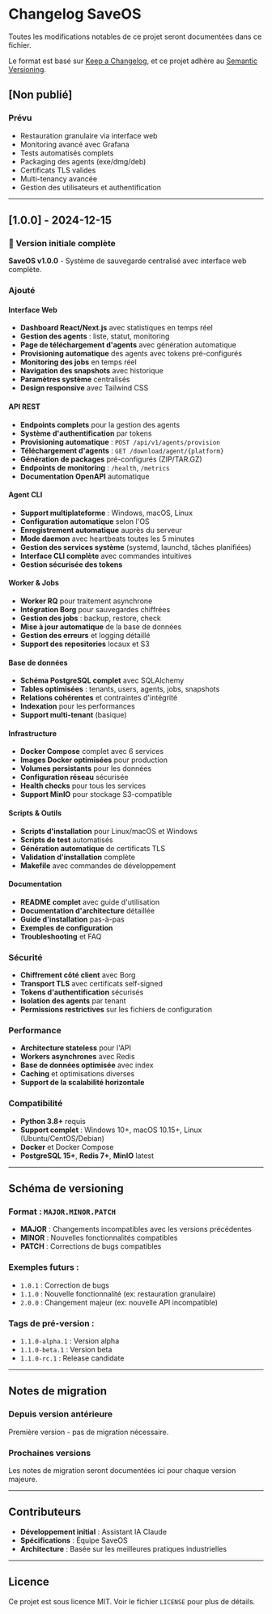 # Changelog SaveOS

Toutes les modifications notables de ce projet seront documentées dans ce fichier.

Le format est basé sur [Keep a Changelog](https://keepachangelog.com/fr/1.0.0/),
et ce projet adhère au [Semantic Versioning](https://semver.org/lang/fr/).

## [Non publié]

### Prévu
- Restauration granulaire via interface web
- Monitoring avancé avec Grafana
- Tests automatisés complets
- Packaging des agents (exe/dmg/deb)
- Certificats TLS valides
- Multi-tenancy avancée
- Gestion des utilisateurs et authentification

---

## [1.0.0] - 2024-12-15

### 🎉 Version initiale complète

**SaveOS v1.0.0** - Système de sauvegarde centralisé avec interface web complète.

### Ajouté
#### Interface Web
- **Dashboard React/Next.js** avec statistiques en temps réel
- **Gestion des agents** : liste, statut, monitoring
- **Page de téléchargement d'agents** avec génération automatique
- **Provisioning automatique** des agents avec tokens pré-configurés
- **Monitoring des jobs** en temps réel
- **Navigation des snapshots** avec historique
- **Paramètres système** centralisés
- **Design responsive** avec Tailwind CSS

#### API REST
- **Endpoints complets** pour la gestion des agents
- **Système d'authentification** par tokens
- **Provisioning automatique** : `POST /api/v1/agents/provision`
- **Téléchargement d'agents** : `GET /download/agent/{platform}`
- **Génération de packages** pré-configurés (ZIP/TAR.GZ)
- **Endpoints de monitoring** : `/health`, `/metrics`
- **Documentation OpenAPI** automatique

#### Agent CLI
- **Support multiplateforme** : Windows, macOS, Linux
- **Configuration automatique** selon l'OS
- **Enregistrement automatique** auprès du serveur
- **Mode daemon** avec heartbeats toutes les 5 minutes
- **Gestion des services système** (systemd, launchd, tâches planifiées)
- **Interface CLI complète** avec commandes intuitives
- **Gestion sécurisée des tokens**

#### Worker & Jobs
- **Worker RQ** pour traitement asynchrone
- **Intégration Borg** pour sauvegardes chiffrées
- **Gestion des jobs** : backup, restore, check
- **Mise à jour automatique** de la base de données
- **Gestion des erreurs** et logging détaillé
- **Support des repositories** locaux et S3

#### Base de données
- **Schéma PostgreSQL complet** avec SQLAlchemy
- **Tables optimisées** : tenants, users, agents, jobs, snapshots
- **Relations cohérentes** et contraintes d'intégrité
- **Indexation** pour les performances
- **Support multi-tenant** (basique)

#### Infrastructure
- **Docker Compose** complet avec 6 services
- **Images Docker optimisées** pour production
- **Volumes persistants** pour les données
- **Configuration réseau** sécurisée
- **Health checks** pour tous les services
- **Support MinIO** pour stockage S3-compatible

#### Scripts & Outils
- **Scripts d'installation** pour Linux/macOS et Windows
- **Scripts de test** automatisés
- **Génération automatique** de certificats TLS
- **Validation d'installation** complète
- **Makefile** avec commandes de développement

#### Documentation
- **README complet** avec guide d'utilisation
- **Documentation d'architecture** détaillée
- **Guide d'installation** pas-à-pas
- **Exemples de configuration**
- **Troubleshooting** et FAQ

### Sécurité
- **Chiffrement côté client** avec Borg
- **Transport TLS** avec certificats self-signed
- **Tokens d'authentification** sécurisés
- **Isolation des agents** par tenant
- **Permissions restrictives** sur les fichiers de configuration

### Performance
- **Architecture stateless** pour l'API
- **Workers asynchrones** avec Redis
- **Base de données optimisée** avec index
- **Caching** et optimisations diverses
- **Support de la scalabilité horizontale**

### Compatibilité
- **Python 3.8+** requis
- **Support complet** : Windows 10+, macOS 10.15+, Linux (Ubuntu/CentOS/Debian)
- **Docker** et Docker Compose
- **PostgreSQL 15+**, **Redis 7+**, **MinIO** latest

---

## Schéma de versioning

### Format : `MAJOR.MINOR.PATCH`

- **MAJOR** : Changements incompatibles avec les versions précédentes
- **MINOR** : Nouvelles fonctionnalités compatibles
- **PATCH** : Corrections de bugs compatibles

### Exemples futurs :
- `1.0.1` : Correction de bugs
- `1.1.0` : Nouvelle fonctionnalité (ex: restauration granulaire)
- `2.0.0` : Changement majeur (ex: nouvelle API incompatible)

### Tags de pré-version :
- `1.1.0-alpha.1` : Version alpha
- `1.1.0-beta.1` : Version beta
- `1.1.0-rc.1` : Release candidate

---

## Notes de migration

### Depuis version antérieure
Première version - pas de migration nécessaire.

### Prochaines versions
Les notes de migration seront documentées ici pour chaque version majeure.

---

## Contributeurs

- **Développement initial** : Assistant IA Claude
- **Spécifications** : Équipe SaveOS
- **Architecture** : Basée sur les meilleures pratiques industrielles

---

## Licence

Ce projet est sous licence MIT. Voir le fichier `LICENSE` pour plus de détails.